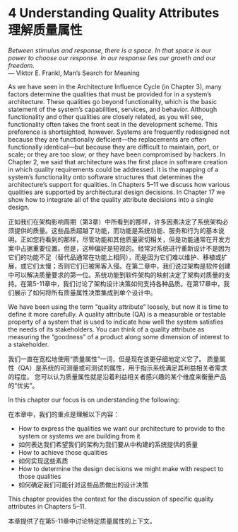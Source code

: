 4 Understanding Quality Attributes 理解质量属性
===

_Between stimulus and response, there is a space. In that space is our power to choose our response. In our response lies our growth and our freedom._  
— Viktor E. Frankl, Man’s Search for Meaning

As we have seen in the Architecture Influence Cycle (in Chapter 3), many factors determine the qualities that must be provided for in a system’s architecture. These qualities go beyond functionality, which is the basic statement of the system’s capabilities, services, and behavior. Although functionality and other qualities are closely related, as you will see, functionality often takes the front seat in the development scheme. This preference is shortsighted, however. Systems are frequently redesigned not because they are functionally deficient—the replacements are often functionally identical—but because they are difficult to maintain, port, or scale; or they are too slow; or they have been compromised by hackers. In Chapter 2, we said that architecture was the first place in software creation in which quality requirements could be addressed. It is the mapping of a system’s functionality onto software structures that determines the architecture’s support for qualities. In Chapters 5–11 we discuss how various qualities are supported by architectural design decisions. In Chapter 17 we show how to integrate all of the quality attribute decisions into a single design.

正如我们在架构影响周期（第3章）中所看到的那样，许多因素决定了系统架构必须提供的质量。这些品质超越了功能，而功能是系统功能、服务和行为的基本说明。正如您将看到的那样，尽管功能和其他质量密切相关，但是功能通常在开发方案中占据重要位置。但是，这种偏好是短视的。经常对系统进行重新设计不是因为它们的功能不足（替代品通常在功能上相同），而是因为它们难以维护、移植或扩展，或它们太慢；否则它们已被黑客入侵。在第二章中，我们说过架构是软件创建中可以解决质量要求的第一位。系统功能到软件架构的映射决定了架构对质量的支持。在第5-11章中，我们讨论了架构设计决策如何支持各种品质。在第17章中，我们展示了如何将所有质量属性决策集成到单个设计中。

We have been using the term “quality attribute” loosely, but now it is time to define it more carefully. A quality attribute (QA) is a measurable or testable property of a system that is used to indicate how well the system satisfies the needs of its stakeholders. You can think of a quality attribute as measuring the “goodness” of a product along some dimension of interest to a stakeholder.

我们一直在宽松地使用“质量属性”一词，但是现在该更仔细地定义它了。 质量属性（QA）是系统的可测量或可测试的属性，用于指示系统满足其利益相关者需求的程度。 您可以认为质量属性就是沿着利益相关者感兴趣的某个维度来衡量产品的“优劣”。

In this chapter our focus is on understanding the following:

在本章中，我们的重点是理解以下内容：

* How to express the qualities we want our architecture to provide to the system or systems we are building from it
* 如何表达我们希望我们的架构为我们要从中构建的系统提供的质量
* How to achieve those qualities
* 如何实现这些素质
* How to determine the design decisions we might make with respect to those qualities
* 如何确定我们可能针对这些品质做出的设计决策

This chapter provides the context for the discussion of specific quality attributes in Chapters 5–11.

本章提供了在第5-11章中讨论特定质量属性的上下文。
